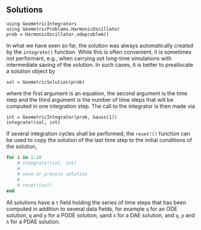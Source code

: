 ## Solutions

```@setup 1
using GeometricIntegrators
using GeometricProblems.HarmonicOscillator
prob = HarmonicOscillator.odeproblem()
```

In what we have seen so far, the solution was always automatically created by
the `integrate()` function. While this is often convenient, it is sometimes not
performant, e.g., when carrying out long-time simulations with intermediate
saving of the solution.
In such cases, it is better to preallocate a solution object by
```@example 1
sol = GeometricSolution(prob)
```
where the first argument is an equation, the second argument is the time step
and the third argument is the number of time steps that will be computed in one
integration step.
The call to the integrator is then made via
```@example 1
int = GeometricIntegrator(prob, Gauss(1))
integrate!(sol, int)
```
If several integration cycles shall be performed, the `reset!()` function can be
used to copy the solution of the last time step to the initial conditions of the
solution,
```julia
for i in 1:10
    # integrate!(sol, int)
    #
    # save or process solution
    #
    # reset!(sol)
end
```
All solutions have a `t` field holding the series of time steps that has been
computed in addition to several data fields, for example `q` for an ODE solution,
`q` and `p` for a PODE solution, `q`and `λ` for a DAE solution, and `q`, `p` and
`λ` for a PDAE solution.
